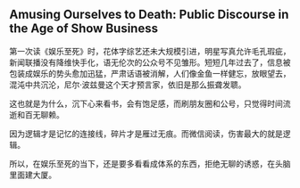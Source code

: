 ## Amusing Ourselves to Death: Public Discourse in the Age of Show Business

第一次读《娱乐至死》时，花体字综艺还未大规模引进，明星写真允许毛孔瑕疵，新闻联播没有降维快手化，语无伦次的公众号不见雏形。短短几年过去了，信息被包装成娱乐的势头愈加迅猛，严肃话语被消解，人们像金鱼一样健忘，放眼望去，混沌中共沉沦，尼尔·波兹曼这个天才预言家，依旧是那么振聋发聩。

这也就是为什么，沉下心来看书，会有饱足感，而刷朋友圈和公号，只觉得时间流逝和百无聊赖。
 
因为逻辑才是记忆的连接线，碎片才是雁过无痕。而微信阅读，伤害最大的就是逻辑。

所以，在娱乐至死的当下，还是要多看看成体系的东西，拒绝无聊的诱惑，在头脑里面建大厦。